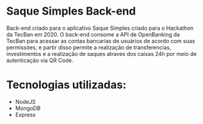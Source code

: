 # Saque Simples Back-end

Back-end criado para o aplicativo Saque Simples criado para o Hackathon da TecBan em 2020. O back-end consome a API de OpenBanking da TecBan para acessar as contas bancarias de usuários de acordo com suas permissões, e partir disso permite a realização de transferencias, investimentos e a realização de saques atraves dos caixas 24h por meio de autenticação via QR Code.


# Tecnologias utilizadas:
* NodeJS
* MongoDB
* Express

